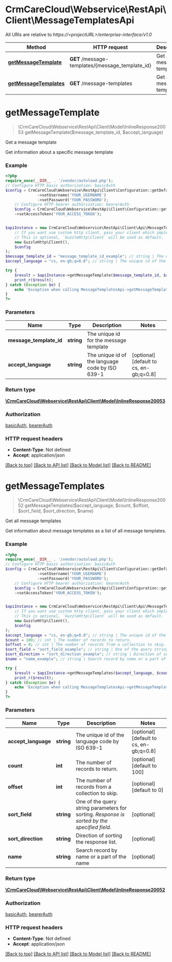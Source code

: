 # CrmCareCloud\Webservice\RestApi\Client\MessageTemplatesApi

All URIs are relative to *https://&lt;projectURL&gt;/enterprise-interface/v1.0*

Method | HTTP request | Description
------------- | ------------- | -------------
[**getMessageTemplate**](MessageTemplatesApi.md#getmessagetemplate) | **GET** /message-templates/{message_template_id} | Get a message template
[**getMessageTemplates**](MessageTemplatesApi.md#getmessagetemplates) | **GET** /message-templates | Get all message templates

# **getMessageTemplate**
> \CrmCareCloud\Webservice\RestApi\Client\Model\InlineResponse20053 getMessageTemplate($message_template_id, $accept_language)

Get a message template

Get information about a specific message template

### Example
```php
<?php
require_once(__DIR__ . '/vendor/autoload.php');
// Configure HTTP basic authorization: basicAuth
$config = CrmCareCloud\Webservice\RestApi\Client\Configuration::getDefaultConfiguration()
              ->setUsername('YOUR_USERNAME')
              ->setPassword('YOUR_PASSWORD');
    // Configure HTTP bearer authorization: bearerAuth
    $config = CrmCareCloud\Webservice\RestApi\Client\Configuration::getDefaultConfiguration()
    ->setAccessToken('YOUR_ACCESS_TOKEN');


$apiInstance = new CrmCareCloud\Webservice\RestApi\Client\Api\MessageTemplatesApi(
    // If you want use custom http client, pass your client which implements `GuzzleHttp\ClientInterface`.
    // This is optional, `GuzzleHttp\Client` will be used as default.
    new GuzzleHttp\Client(),
    $config
);
$message_template_id = "message_template_id_example"; // string | The unique id for the message template
$accept_language = "cs, en-gb;q=0.8"; // string | The unique id of the language code by ISO 639-1

try {
    $result = $apiInstance->getMessageTemplate($message_template_id, $accept_language);
    print_r($result);
} catch (Exception $e) {
    echo 'Exception when calling MessageTemplatesApi->getMessageTemplate: ', $e->getMessage(), PHP_EOL;
}
?>
```

### Parameters

Name | Type | Description  | Notes
------------- | ------------- | ------------- | -------------
 **message_template_id** | **string**| The unique id for the message template |
 **accept_language** | **string**| The unique id of the language code by ISO 639-1 | [optional] [default to cs, en-gb;q&#x3D;0.8]

### Return type

[**\CrmCareCloud\Webservice\RestApi\Client\Model\InlineResponse20053**](../Model/InlineResponse20053.md)

### Authorization

[basicAuth](../../README.md#basicAuth), [bearerAuth](../../README.md#bearerAuth)

### HTTP request headers

 - **Content-Type**: Not defined
 - **Accept**: application/json

[[Back to top]](#) [[Back to API list]](../../README.md#documentation-for-api-endpoints) [[Back to Model list]](../../README.md#documentation-for-models) [[Back to README]](../../README.md)

# **getMessageTemplates**
> \CrmCareCloud\Webservice\RestApi\Client\Model\InlineResponse20052 getMessageTemplates($accept_language, $count, $offset, $sort_field, $sort_direction, $name)

Get all message templates

Get information about message templates as a list of all message templates.

### Example
```php
<?php
require_once(__DIR__ . '/vendor/autoload.php');
// Configure HTTP basic authorization: basicAuth
$config = CrmCareCloud\Webservice\RestApi\Client\Configuration::getDefaultConfiguration()
              ->setUsername('YOUR_USERNAME')
              ->setPassword('YOUR_PASSWORD');
    // Configure HTTP bearer authorization: bearerAuth
    $config = CrmCareCloud\Webservice\RestApi\Client\Configuration::getDefaultConfiguration()
    ->setAccessToken('YOUR_ACCESS_TOKEN');


$apiInstance = new CrmCareCloud\Webservice\RestApi\Client\Api\MessageTemplatesApi(
    // If you want use custom http client, pass your client which implements `GuzzleHttp\ClientInterface`.
    // This is optional, `GuzzleHttp\Client` will be used as default.
    new GuzzleHttp\Client(),
    $config
);
$accept_language = "cs, en-gb;q=0.8"; // string | The unique id of the language code by ISO 639-1
$count = 100; // int | The number of records to return.
$offset = 0; // int | The number of records from a collection to skip.
$sort_field = "sort_field_example"; // string | One of the query string parameters for sorting. *Response is sorted by the specified field.*
$sort_direction = "sort_direction_example"; // string | Direction of sorting the response list.
$name = "name_example"; // string | Search record by name or a part of the name

try {
    $result = $apiInstance->getMessageTemplates($accept_language, $count, $offset, $sort_field, $sort_direction, $name);
    print_r($result);
} catch (Exception $e) {
    echo 'Exception when calling MessageTemplatesApi->getMessageTemplates: ', $e->getMessage(), PHP_EOL;
}
?>
```

### Parameters

Name | Type | Description  | Notes
------------- | ------------- | ------------- | -------------
 **accept_language** | **string**| The unique id of the language code by ISO 639-1 | [optional] [default to cs, en-gb;q&#x3D;0.8]
 **count** | **int**| The number of records to return. | [optional] [default to 100]
 **offset** | **int**| The number of records from a collection to skip. | [optional] [default to 0]
 **sort_field** | **string**| One of the query string parameters for sorting. *Response is sorted by the specified field.* | [optional]
 **sort_direction** | **string**| Direction of sorting the response list. | [optional]
 **name** | **string**| Search record by name or a part of the name | [optional]

### Return type

[**\CrmCareCloud\Webservice\RestApi\Client\Model\InlineResponse20052**](../Model/InlineResponse20052.md)

### Authorization

[basicAuth](../../README.md#basicAuth), [bearerAuth](../../README.md#bearerAuth)

### HTTP request headers

 - **Content-Type**: Not defined
 - **Accept**: application/json

[[Back to top]](#) [[Back to API list]](../../README.md#documentation-for-api-endpoints) [[Back to Model list]](../../README.md#documentation-for-models) [[Back to README]](../../README.md)

